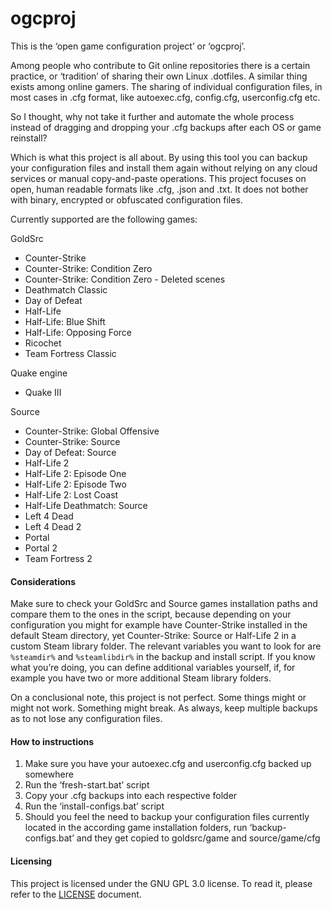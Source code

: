 ogcproj
=======

This is the ‘open game configuration project’ or ‘ogcproj’.

Among people who contribute to Git online repositories there is a certain
practice, or ‘tradition’ of sharing their own Linux .dotfiles. A similar thing
exists among online gamers. The sharing of individual configuration files, in
most cases in .cfg format, like autoexec.cfg, config.cfg, userconfig.cfg etc.

So I thought, why not take it further and automate the whole process instead of
dragging and dropping your .cfg backups after each OS or game reinstall?

Which is what this project is all about. By using this tool you can backup your
configuration files and install them again without relying on any cloud services
or manual copy-and-paste operations. This project focuses on open, human
readable formats like .cfg, .json and .txt. It does not bother with binary,
encrypted or obfuscated configuration files.

Currently supported are the following games:

GoldSrc
- Counter-Strike
- Counter-Strike: Condition Zero
- Counter-Strike: Condition Zero - Deleted scenes
- Deathmatch Classic
- Day of Defeat
- Half-Life
- Half-Life: Blue Shift
- Half-Life: Opposing Force
- Ricochet
- Team Fortress Classic

Quake engine
- Quake III

Source
- Counter-Strike: Global Offensive
- Counter-Strike: Source
- Day of Defeat: Source
- Half-Life 2
- Half-Life 2: Episode One
- Half-Life 2: Episode Two
- Half-Life 2: Lost Coast
- Half-Life Deathmatch: Source
- Left 4 Dead
- Left 4 Dead 2
- Portal
- Portal 2
- Team Fortress 2

#### Considerations

Make sure to check your GoldSrc and Source games installation paths and compare
them to the ones in the script, because depending on your configuration you
might for example have Counter-Strike installed in the default Steam directory,
yet Counter-Strike: Source or Half-Life 2 in a custom Steam library folder. The
relevant variables you want to look for are `%steamdir%` and `%steamlibdir%` in
the backup and install script. If you know what you’re doing, you can define
additional variables yourself, if, for example you have two or more additional
Steam library folders.

On a conclusional note, this project is not perfect. Some things might or might
not work. Something might break. As always, keep multiple backups as to not
lose any configuration files.

#### How to instructions

1. Make sure you have your autoexec.cfg and userconfig.cfg backed up somewhere
2. Run the ‘fresh-start.bat’ script
3. Copy your .cfg backups into each respective folder
4. Run the ‘install-configs.bat’ script
5. Should you feel the need to backup your configuration files currently
   located in the according game installation folders, run ‘backup-configs.bat’
   and they get copied to goldsrc/game and source/game/cfg

#### Licensing
This project is licensed under the GNU GPL 3.0 license. To read it, please
refer to the [LICENSE](LICENSE) document.
